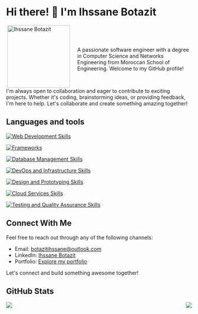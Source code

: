 # Hi there! 👋 I'm Ihssane Botazit

<div style="display: flex; align-items: center;">
    <img align="right" src="/public/images/avatar.png" alt="Ihssane Botazit" width="170" style="margin-right: 20px;">
    <p style="margin-bottom: 0;">A passionate software engineer with a degree in Computer Science and Networks Engineering from Moroccan School of Engineering. Welcome to my GitHub profile!</p>
</div>
<p style="margin-top: 0; margin-bottom: 0;">
    I'm always open to collaboration and eager to contribute to exciting projects. Whether it's coding, brainstorming ideas, or providing feedback, I'm here to help. Let's collaborate and create something amazing together!
</p>

## Languages and tools

<div class="border border-gray-300 rounded-lg p-4" style="width: 300px;">
    <a href="https://skillicons.dev" target="_blank">
        <img src="https://skillicons.dev/icons?i=c,cpp,cs,java,python,js,html,css,bootstrap,php,sass,tailwind,ts,dart,solidity" alt="Web Development Skills" class="w-full h-auto">
    </a>
</div>

[![Frameworks ](https://skillicons.dev/icons?i=angular,django,nextjs,react,spring,flutter,maven,vite)](https://skillicons.dev)

[![Database Management Skills](https://skillicons.dev/icons?i=mysql,postgres,sqlite)](https://skillicons.dev)

[![DevOps and Infrastructure Skills](https://skillicons.dev/icons?i=docker,jenkins,rabbitmq,kafka,linux,vercel,git,github,gitlab)](https://skillicons.dev)

[![Design and Prototyping Skills](https://skillicons.dev/icons?i=figma)](https://skillicons.dev)

[![Cloud Services Skills](https://skillicons.dev/icons?i=firebase)](https://skillicons.dev)

[![Testing and Quality Assurance Skills](https://skillicons.dev/icons?i=jest,postman)](https://skillicons.dev)

## Connect With Me

Feel free to reach out through any of the following channels:

- Email: [botazitihssane@outlook.com](mailto:botazitihssane@outlook.com)
- LinkedIn: [Ihssane Botazit](https://www.linkedin.com/in/ihssanebotazit/)
- Portfolio: [Explore my portfolio](https://portfolio-ihssane-projects.vercel.app/)

Let's connect and build something awesome together!

## GitHub Stats

<div style="display: flex; justify-content: space-between;">
    <img src="https://github-readme-stats.vercel.app/api?username=botazitihssane&show_icons=true&theme=radical&hide=issues&rank_icon=github&include_all_commits=true">
    <img src="https://github-readme-stats.vercel.app/api/top-langs/?username=botazitihssane&hide_progress=true&hide=html,css&theme=radical">
</div>

[//]: # ([![Ihssane's WakaTime stats]&#40;https://github-readme-stats.vercel.app/api/wakatime?username=botazitihssane&theme=radical&layout=compact&#41;]&#40;https://github.com/anuraghazra/github-readme-stats&#41;)

